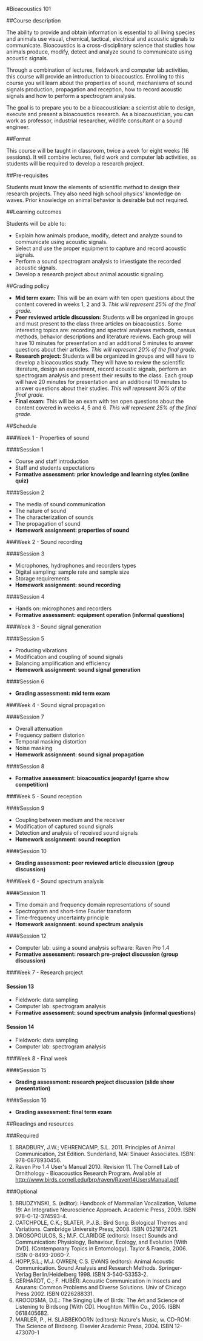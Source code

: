 #Bioacoustics 101

##Course description

The ability to provide and obtain information is essential to all living species and animals use visual, chemical, tactical, electrical and acoustic signals to communicate. Bioacoustics is a cross-disciplinary science that studies how animals produce, modify, detect and analyze sound to communicate using acoustic signals.

Through a combination of lectures, fieldwork and computer lab activities, this course will provide an introduction to bioacoustics. Enrolling to this course you will learn about the properties of sound, mechanisms of sound signals production, propagation and reception, how to record acoustic signals and how to perform a spectrogram analysis.

The goal is to prepare you to be a bioacoustician: a scientist able to design, execute and present a bioacoustics research. As a bioacoustician, you can work as professor, industrial researcher, wildlife consultant or a sound engineer.

##Format

This course will be taught in classroom, twice a week for eight weeks (16 sessions). It will combine lectures, field work and computer lab activities, as students will be required to develop a research project.

##Pre-requisites

Students must know the elements of scientific method to design their research projects. They also need high school physics' knowledge on waves. Prior knowledge on animal behavior is desirable but not required.


##Learning outcomes

Students will be able to:

* Explain how animals produce, modify, detect and analyze sound to communicate using acoustic signals.
* Select and use the proper equipment to capture and record acoustic signals.
* Perform a sound spectrogram analysis to investigate the recorded acoustic signals.
* Develop a research project about animal acoustic signaling.

##Grading policy
* __Mid term exam:__ This will be an exam with ten open questions about the content covered in weeks 1, 2 and 3. _This will represent 25% of the final grade._
* __Peer reviewed article discussion:__ Students will be organized in groups and must present to the class three articles on bioacoustics. Some interesting topics are: recording and spectral analyses methods, census methods, behavior descriptions and literature reviews. Each group will have 10 minutes for presentation and an additional 5 minutes to answer questions about their articles. _This will represent 20% of the final grade._
* __Research project:__ Students will be organized in groups and will have to develop a bioacoustics study. They will have to review the scientific literature, design an experiment, record acoustic signals, perform an spectrogram analysis and present their results to the class. Each group will have 20 minutes for presentation and an additional 10 minutes to answer questions about their studies. _This will represent 30% of the final grade._
* __Final exam:__ This will be an exam with ten open questions about the content covered in weeks 4, 5 and 6. _This will represent 25% of the final grade._

##Schedule

###Week 1 - Properties of sound

####Session 1
* Course and staff introduction
* Staff and students expectations
* __Formative assessment: prior knowledge and learning styles (online quiz)__

####Session 2
* The media of sound communication
* The nature of sound
* The characterization of sounds
* The propagation of sound
* __Homework assignment: properties of sound__

###Week 2 - Sound recording

####Session 3
* Microphones, hydrophones and recorders types
* Digital sampling: sample rate and sample size
* Storage requirements
* __Homework assignment: sound recording__

####Session 4
* Hands on: microphones and recorders
* __Formative assessment: equipment operation (informal questions)__

###Week 3 - Sound signal generation

####Session 5
* Producing vibrations
* Modification and coupling of sound signals
* Balancing amplification and efficiency
* __Homework assignment: sound signal generation__

####Session 6
* __Grading assessment: mid term exam__

###Week 4 - Sound signal propagation

####Session 7
* Overall attenuation
* Frequency pattern distorion
* Temporal masking distortion
* Noise masking
* __Homework assignment: sound signal propagation__

####Session 8
* __Formative assessment: bioacoustics jeopardy! (game show competition)__

###Week 5 - Sound reception

####Session 9
* Coupling between medium and the receiver
* Modification of captured sound signals
* Detection and analysis of received sound signals
* __Homework assignment: sound reception__

####Session 10
* __Grading assessment: peer reviewed article discussion (group discussion)__

###Week 6 - Sound spectrum analysis

####Session 11
* Time domain and frequency domain representations of sound
* Spectrogram and short-time Fourier transform
* Time-frequency uncertainty principle
* __Homework assignment: sound spectrum analysis__
 
####Session 12
* Computer lab: using a sound analysis software: Raven Pro 1.4
* __Formative assessment: research pre-project discussion (group discussion)__

###Week 7 - Research project

#### Session 13
* Fieldwork: data sampling 
* Computer lab: spectrogram analysis
* __Formative assessment: sound spectrum analysis (informal questions)__

#### Session 14
* Fieldwork: data sampling 
* Computer lab: spectrogram analysis

###Week 8 - Final week

####Session 15
* __Grading assessment: research project discussion (slide show presentation)__

####Session 16
* __Grading assessment: final term exam__

##Readings and resources

###Required

1. BRADBURY, J.W.; VEHRENCAMP, S.L. 2011. Principles of Animal Communication, 2st Edition. Sunderland, MA:
Sinauer Associates. ISBN: 978-0878930456.
2. Raven Pro 1.4 User's Manual 2010. Revision 11. The Cornell Lab of Ornithology - Bioacoustics Research Program. Available at http://www.birds.cornell.edu/brp/raven/Raven14UsersManual.pdf
 
###Optional

1. BRUDZYNSKI, S. (editor): Handbook of Mammalian Vocalization, Volume 19: An Integrative Neuroscience Approach. Academic Press, 2009. ISBN 978-0-12-374593-4.
2. CATCHPOLE, C.K.; SLATER, P.J.B.: Bird Song: Biological Themes and Variations. Cambridge University Press, 2008. ISBN 0521872421.
3. DROSOPOULOS, S.; M.F. CLARIDGE (editors): Insect Sounds and Communication: Physiology, Behaviour, Ecology, and Evolution [With DVD]. (Contemporary Topics in Entomology). Taylor & Francis, 2006. ISBN 0-8493-2060-7.
4. HOPP,S.L.; M.J. OWREN; C.S. EVANS (editors): Animal Acoustic Communication. Sound Analysis and Research Methods. Springer-Verlag Berlin/Heidelberg 1998. ISBN 3-540-53353-2.
5. GERHARDT, C.; F. HUBER: Acoustic Communication in Insects and Anurans: Common Problems and Diverse Solutions. Univ of Chicago Press 2002. ISBN 0226288331.
6. KROODSMA, D.E.: The Singing Life of Birds: The Art and Science of Listening to Birdsong [With CD]. Houghton Mifflin Co., 2005. ISBN 0618405682.
7. MARLER, P., H. SLABBEKOORN (editors): Nature's Music, w. CD-ROM: The Science of Birdsong. Elsevier Academic Press, 2004. ISBN 12-473070-1
